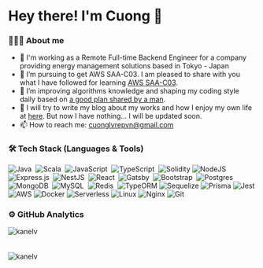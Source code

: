 # Hey there! I'm Cuong 👋
<!---
<a href="https://app.daily.dev/kanedailydev">
  <img style="float: right;" src="./devcard.svg" width="400" alt="Cuong Le's Dev Card"/>
</a>
--->

### 👨🏻‍💻 About me
- 🏢   I'm working as a Remote Full-time Backend Engineer for a company providing energy management solutions based in Tokyo - Japan
- 🌱   I’m pursuing to get AWS SAA-C03. I am pleased to share with you what I have followed for learning [AWS SAA-C03](https://github.com/kanelv/AWS-SAA-C02-Course).
- 🌱   I’m improving algorithms knowledge and shaping my coding style daily based on [a good plan shared by a man](https://github.com/kanelv/coding-interview-university/tree/master).
- 🤔 I will try to write my blog about my works and how I enjoy my own life at [here](https://kanelv.github.io/). But now I have nothing... I will be updated soon.
- 📫   How to reach me: cuonglvrepvn@gmail.com

### 🛠 Tech Stack (Languages & Tools)
![Java](https://img.shields.io/badge/java-%23ED8B00.svg?style=flat&logo=java&logoColor=white)&nbsp;
![Scala](https://img.shields.io/badge/scala-%23DC322F.svg?style=flat&logo=scala&logoColor=white)&nbsp;
![JavaScript](https://img.shields.io/badge/javascript-%23323330.svg?style=flat&logo=javascript&logoColor=%23F7DF1E)&nbsp;
![TypeScript](https://img.shields.io/badge/typescript-%23007ACC.svg?style=for-the-badge&logo=typescript&logoColor=white)&nbsp;
![Solidity](https://img.shields.io/badge/Solidity-%23363636.svg?style=for-the-badge&logo=solidity&logoColor=white)
![NodeJS](https://img.shields.io/badge/node.js-6DA55F?style=flat&logo=node.js&logoColor=white)&nbsp;
![Express.js](https://img.shields.io/badge/express.js-%23404d59.svg?style=flat&logo=express&logoColor=%2361DAFB)&nbsp;
![NestJS](https://img.shields.io/badge/nestjs-%23E0234E.svg?style=for-the-badge&logo=nestjs&logoColor=white)&nbsp;
![React](https://img.shields.io/badge/react-%2320232a.svg?style=for-the-badge&logo=react&logoColor=%2361DAFB)&nbsp;
![Gatsby](https://img.shields.io/badge/Gatsby-%23663399.svg?style=for-the-badge&logo=gatsby&logoColor=white)&nbsp;
![Bootstrap](https://img.shields.io/badge/bootstrap-%23563D7C.svg?style=for-the-badge&logo=bootstrap&logoColor=white)&nbsp;
![Postgres](https://img.shields.io/badge/postgres-%23316192.svg?style=flat&logo=postgresql&logoColor=white)&nbsp;
![MongoDB](https://img.shields.io/badge/MongoDB-%234ea94b.svg?style=plastic&logo=mongodb&logoColor=white)&nbsp;
![MySQL](https://img.shields.io/badge/mysql-%2300f.svg?style=flat&logo=mysql&logoColor=white)&nbsp;
![Redis](https://img.shields.io/badge/redis-%23DD0031.svg?style=flat&logo=redis&logoColor=white)&nbsp;
![TypeORM](https://img.shields.io/badge/Typeform-262627.svg?style=for-the-badge&logo=Typeform&logoColor=white)
![Sequelize](https://img.shields.io/badge/Sequelize-52B0E7?style=for-the-badge&logo=Sequelize&logoColor=white)
![Prisma](https://img.shields.io/badge/Prisma-3982CE?style=for-the-badge&logo=Prisma&logoColor=white)
![Jest](https://img.shields.io/badge/-jest-%23C21325?style=for-the-badge&logo=jest&logoColor=white)
![AWS](https://img.shields.io/badge/AWS-%23FF9900.svg?style=flat&logo=amazon-aws&logoColor=white)
![Docker](https://img.shields.io/badge/docker-%230db7ed.svg?style=for-the-badge&logo=docker&logoColor=white)
![Serverless](https://img.shields.io/badge/Serverless-FD5750.svg?style=for-the-badge&logo=Serverless&logoColor=white)
![Linux](https://img.shields.io/badge/Linux-FCC624?style=flat&logo=linux&logoColor=black)
![Nginx](https://img.shields.io/badge/nginx-%23009639.svg?style=flat&logo=nginx&logoColor=white)
![Git](https://img.shields.io/badge/git-%23F05033.svg?style=for-the-badge&logo=git&logoColor=white)


<!-- ![Kubernetes](https://img.shields.io/badge/kubernetes-%23326ce5.svg?style=flat&logo=kubernetes&logoColor=white) -->
<!-- ![Terraform](https://img.shields.io/badge/terraform-%235835CC.svg?style=flat&logo=terraform&logoColor=white) -->

<!---
### 🎯 Current Targets
- 🔭 I’m currently working on an exciting project regarding Smart Grid.
- 🌱 I’m currently learning to get AWS SAA-C03. I am pleased to share with you guys what I have followed for learning [AWS SAA-C03](https://github.com/kanelv/AWS-SAA-C02-Course).
- 🌱 I’m improving algorithms knowledge and shaping my coding style daily based on [a good plan shared by a man](https://github.com/kanelv/coding-interview-university/tree/master).
- 🤔 I will try to write my blog about my works and how I enjoy my own life at [here](https://kanelv.github.io/). But now I have nothing... I will be updated soon.
--->
<!---
### 💪 Get Back
Now, I have just completed the M.Eng. I want to come back here to build some of my projects and track myself to learn new things to shape myself personally. That will help me improve myself.
As time goes by, I hope to push more things for myself and contribute to the community.
--->

### ⚙️ GitHub Analytics
<div><img align="center" src="https://github-readme-stats.vercel.app/api/top-langs/?username=kanelv&layout=compact&hide=html&theme=tokyonight" alt="kanelv" /></div>
<br />
<br />
<div><img align="center" src="https://github-readme-stats.vercel.app/api?username=kanelv&show_icons=true&theme=tokyonight" alt="kanelv" /></div>

<!--
**kanelv/kanelv** is a ✨ _special_ ✨ repository because its `README.md` (this file) appears on your GitHub profile.

Here are some ideas to get you started:

- 🔭 I’m currently working on ...
- 🌱 I’m currently learning ...
- 👯 I’m looking to collaborate on ...
- 🤔 I’m looking for help with ...
- 💬 Ask me about ...
- 📫 How to reach me: cuonglvrepvn@gmail.com
- 😄 Pronouns: ...
- ⚡ Fun fact: ...
references:
Complete list of github markdown emoji markup
https://gist.github.com/rxaviers/7360908
markdown badges
https://github.com/Ileriayo/markdown-badges
-->
